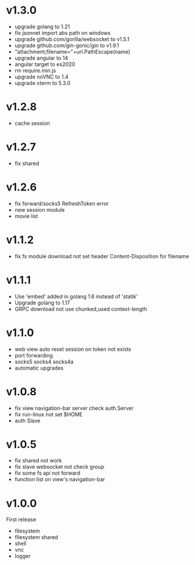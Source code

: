 # v1.3.0

* upgrade golang to 1.21
* fix jsonnet import  abs path on windows
* upgrade github.com/gorilla/websocket to v1.5.1
* upgrade github.com/gin-gonic/gin to v1.9.1
* "attachment;filename="+url.PathEscape(name)
* upgrade angular to 14
* angular target to es2020
* rm require.min.js
* upgrade noVNC to 1.4
* upgrade xterm to 5.3.0


# v1.2.8
* cache session

# v1.2.7
* fix shared

# v1.2.6

* fix forward/socks5 RefreshToken error
* new session module
* movie list

# v1.1.2

* fix fs module download not set header Content-Disposition for filename

# v1.1.1

* Use 'embed' added in golang 1.6 instead of 'statik'
* Upgrade golang to 1.17
* GRPC download not use chunked,used context-length

# v1.1.0

* web view auto reset session on token not exists 
* port forwarding
* socks5 socks4 socks4a
* automatic upgrades

# v1.0.8

* fix view navigation-bar server check auth.Server 
* fix run-linux not set $HOME
* auth Slave

# v1.0.5

* fix shared not work
* fix slave websocket not check group
* fix some fs api not forward
* function list on view's navigation-bar

# v1.0.0

First release

* filesystem
* filesystem shared 
* shell
* vnc
* logger
